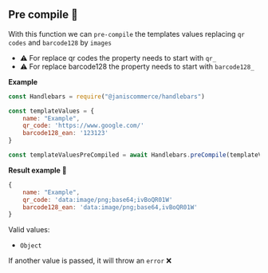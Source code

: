 
## **Pre compile** 👀

With this function we can `pre-compile` the templates values replacing `qr codes` and `barcode128` by `images` 

* ⚠ For replace qr codes the property needs to start with `qr_` 
* ⚠ For replace barcode128 the property needs to start with `barcode128_` 

**Example**
```js
const Handlebars = require("@janiscommerce/handlebars")

const templateValues = {
    name: "Example",
    qr_code: 'https://www.google.com/'
	barcode128_ean: '123123'
}

const templateValuesPreCompiled = await Handlebars.preCompile(templateValues)
```
**Result example 🤩**
```js
{
    name: "Example",
    qr_code: 'data:image/png;base64;ivBoQR01W'
	barcode128_ean: 'data:image/png;base64,ivBoQR01W'
}
```

Valid values: 
* `Object`

If another value is passed, it will throw an `error` ❌
